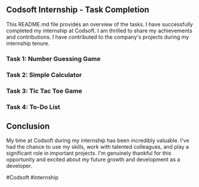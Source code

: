 
## Codsoft Internship - Task Completion

This README.md file provides an overview of the tasks. I have successfully completed my internship at Codsoft. I am thrilled to share my achievements
and contributions. I have contributed to the company's projects during my internship tenure.
### Task 1: Number Guessing Game
### Task 2: Simple Calculator
### Task 3: Tic Tac Toe Game
### Task 4: To-Do List
## Conclusion
My time at Codsoft during my internship has been incredibly valuable. I've had the chance to use my skills, work with talented colleagues,
and play a significant role in important projects. I'm genuinely thankful for this opportunity and excited about my future growth and development
as a developer. 





#Codsoft #internship    

